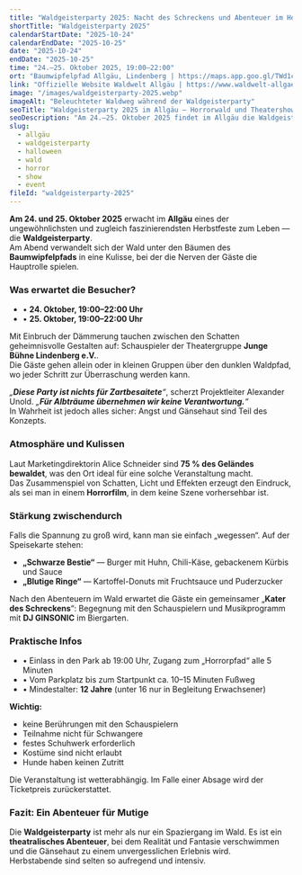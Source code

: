 ```yaml
---
title: "Waldgeisterparty 2025: Nacht des Schreckens und Abenteuer im Herbstwald"
shortTitle: "Waldgeisterparty 2025"
calendarStartDate: "2025-10-24"
calendarEndDate: "2025-10-25"
date: "2025-10-24"
endDate: "2025-10-25"
time: "24.–25. Oktober 2025, 19:00–22:00"
ort: "Baumwipfelpfad Allgäu, Lindenberg | https://maps.app.goo.gl/TWd1cBN18zxeJ2Lg8"
link: "Offizielle Website Waldwelt Allgäu | https://www.waldwelt-allgaeu.de/veranstaltungen/waldgeisterparty/"
image: "/images/waldgeisterparty-2025.webp"
imageAlt: "Beleuchteter Waldweg während der Waldgeisterparty"
seoTitle: "Waldgeisterparty 2025 im Allgäu — Horrorwald und Theatershow"
seoDescription: "Am 24.–25. Oktober 2025 findet im Allgäu die Waldgeisterparty statt: Nachtwald, Schauspieler, Lichteffekte, Horror und kulinarische Specials. Mindestalter 12 Jahre."
slug:
  - allgäu
  - waldgeisterparty
  - halloween
  - wald
  - horror
  - show
  - event
fileId: "waldgeisterparty-2025"
---
```


**Am 24. und 25. Oktober 2025** erwacht im **Allgäu** eines der ungewöhnlichsten und zugleich faszinierendsten Herbstfeste zum Leben — die **Waldgeisterparty**.  
Am Abend verwandelt sich der Wald unter den Bäumen des **Baumwipfelpfads** in eine Kulisse, bei der die Nerven der Gäste die Hauptrolle spielen.

### Was erwartet die Besucher?

- • **24. Oktober, 19:00–22:00 Uhr**  
- • **25. Oktober, 19:00–22:00 Uhr**  

Mit Einbruch der Dämmerung tauchen zwischen den Schatten geheimnisvolle Gestalten auf: Schauspieler der Theatergruppe **Junge Bühne Lindenberg e.V.**.  
Die Gäste gehen allein oder in kleinen Gruppen über den dunklen Waldpfad, wo jeder Schritt zur Überraschung werden kann.

_„**Diese Party ist nichts für Zartbesaitete**“_, scherzt Projektleiter Alexander Unold. _„**Für Albträume übernehmen wir keine Verantwortung.**“_  
In Wahrheit ist jedoch alles sicher: Angst und Gänsehaut sind Teil des Konzepts.

### Atmosphäre und Kulissen

Laut Marketingdirektorin Alice Schneider sind **75 % des Geländes bewaldet**, was den Ort ideal für eine solche Veranstaltung macht.  
Das Zusammenspiel von Schatten, Licht und Effekten erzeugt den Eindruck, als sei man in einem **Horrorfilm**, in dem keine Szene vorhersehbar ist.

### Stärkung zwischendurch

Falls die Spannung zu groß wird, kann man sie einfach „wegessen“. Auf der Speisekarte stehen:  

- **„Schwarze Bestie“** — Burger mit Huhn, Chili-Käse, gebackenem Kürbis und Sauce  
- **„Blutige Ringe“** — Kartoffel-Donuts mit Fruchtsauce und Puderzucker  

Nach den Abenteuern im Wald erwartet die Gäste ein gemeinsamer „**Kater des Schreckens**“: Begegnung mit den Schauspielern und Musikprogramm mit **DJ GINSONIC** im Biergarten.

### Praktische Infos

- • Einlass in den Park ab 19:00 Uhr, Zugang zum „Horrorpfad“ alle 5 Minuten  
- • Vom Parkplatz bis zum Startpunkt ca. 10–15 Minuten Fußweg  
- • Mindestalter: **12 Jahre** (unter 16 nur in Begleitung Erwachsener)  

**Wichtig:**

- keine Berührungen mit den Schauspielern  
- Teilnahme nicht für Schwangere  
- festes Schuhwerk erforderlich  
- Kostüme sind nicht erlaubt  
- Hunde haben keinen Zutritt  

Die Veranstaltung ist wetterabhängig. Im Falle einer Absage wird der Ticketpreis zurückerstattet.

### Fazit: Ein Abenteuer für Mutige

Die **Waldgeisterparty** ist mehr als nur ein Spaziergang im Wald. Es ist ein **theatralisches Abenteuer**, bei dem Realität und Fantasie verschwimmen und die Gänsehaut zu einem unvergesslichen Erlebnis wird.  
Herbstabende sind selten so aufregend und intensiv.
